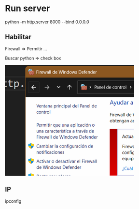 # Run server

python -m http.server 8000 --bind 0.0.0.0

## Habilitar

Firewall => Permitir ...

Buscar python => check box

![alt text](image.png)

## IP

ipconfig
